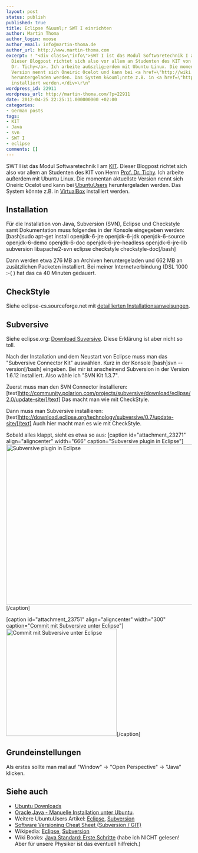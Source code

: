 ```yaml
---
layout: post
status: publish
published: true
title: Eclipse f&uuml;r SWT I einrichten
author: Martin Thoma
author_login: moose
author_email: info@martin-thoma.de
author_url: http://www.martin-thoma.com
excerpt: ! "<div class=\"info\">SWT I ist das Modul Softwaretechnik I am <a href=\"http://de.wikipedia.org/wiki/Karlsruher_Institut_f%C3%BCr_Technologie\">KIT</a>.
  Dieser Blogpost richtet sich also vor allem an Studenten des KIT von Herrn <a href=\"http://www.ipd.uka.de/Tichy/people.php?id=15\">Prof.
  Dr. Tichy</a>. Ich arbeite au&szlig;erdem mit Ubuntu Linux. Die momentan aktuellste
  Version nennt sich Oneiric Ocelot und kann bei <a href=\"http://wiki.ubuntuusers.de/Downloads/Oneiric_Ocelot\">UbuntuUsers</a>
  heruntergeladen werden. Das System k&ouml;nnte z.B. in <a href=\"http://wiki.ubuntuusers.de/VirtualBox\">VirtualBox</a>
  installiert werden.</div>\r\n"
wordpress_id: 22911
wordpress_url: http://martin-thoma.com/?p=22911
date: 2012-04-25 22:25:11.000000000 +02:00
categories:
- German posts
tags:
- KIT
- Java
- svn
- SWT I
- eclipse
comments: []
---
```

<div class="info">SWT I ist das Modul Softwaretechnik I am <a href="http://de.wikipedia.org/wiki/Karlsruher_Institut_f%C3%BCr_Technologie">KIT</a>. Dieser Blogpost richtet sich also vor allem an Studenten des KIT von Herrn <a href="http://www.ipd.uka.de/Tichy/people.php?id=15">Prof. Dr. Tichy</a>. Ich arbeite au&szlig;erdem mit Ubuntu Linux. Die momentan aktuellste Version nennt sich Oneiric Ocelot und kann bei <a href="http://wiki.ubuntuusers.de/Downloads/Oneiric_Ocelot">UbuntuUsers</a> heruntergeladen werden. Das System k&ouml;nnte z.B. in <a href="http://wiki.ubuntuusers.de/VirtualBox">VirtualBox</a> installiert werden.</div>
<a id="more"></a><a id="more-22911"></a>

<h2>Installation</h2>
F&uuml;r die Installation von Java, Subversion (SVN), Eclipse und Checkstyle samt Dokumentation muss folgendes in der Konsole eingegeben werden:
[bash]sudo apt-get install openjdk-6-jre openjdk-6-jdk openjdk-6-source openjdk-6-demo openjdk-6-doc openjdk-6-jre-headless openjdk-6-jre-lib subversion libapache2-svn eclipse checkstyle checkstyle-doc[/bash]

Dann werden etwa 276 MB an Archiven heruntergeladen und 662 MB an zus&auml;tzlichen Packeten installiert. Bei meiner Internetverbindung (DSL 1000 :-( ) hat das ca 40 Minuten gedauert.

<h2>CheckStyle</h2>
Siehe eclipse-cs.sourceforge.net mit <a href="http://eclipse-cs.sourceforge.net/downloads.html">detaillierten Installationsanweisungen</a>. 

<h2>Subversive</h2>
Siehe eclipse.org: <a href="http://www.eclipse.org/subversive/downloads.php#indigo_stable">Download Suversive</a>.
Diese Erkl&auml;rung ist aber nicht so toll.

Nach der Installation und dem Neustart von Eclipse muss man das "Subversive Connector Kit" ausw&auml;hlen. Kurz in der Konsole [bash]svn --version[/bash] eingeben. Bei mir ist anscheinend Subversion in der Version 1.6.12 installiert. Also w&auml;hle ich "SVN Kit 1.3.7".

Zuerst muss man den SVN Connector installieren:
[text]http://community.polarion.com/projects/subversive/download/eclipse/2.0/update-site/[/text]
Das macht man wie mit CheckStyle.

Dann muss man Subversive installieren:
[text]http://download.eclipse.org/technology/subversive/0.7/update-site/[/text]
Auch hier macht man es wie mit CheckStyle.

Sobald alles klappt, sieht es etwa so aus:
[caption id="attachment_23271" align="aligncenter" width="666" caption="Subversive plugin in Eclipse"]<a href="http://martin-thoma.com/wp-content/uploads/2012/04/eclipse-subversive.png"><img src="http://martin-thoma.com/wp-content/uploads/2012/04/eclipse-subversive.png" alt="Subversive plugin in Eclipse" title="Subversive plugin in Eclipse" width="666" height="434" class="size-full wp-image-23271" /></a>[/caption]

[caption id="attachment_23751" align="aligncenter" width="300" caption="Commit mit Subversive unter Eclipse"]<a href="http://martin-thoma.com/wp-content/uploads/2012/04/subversive.png"><img src="http://martin-thoma.com/wp-content/uploads/2012/04/subversive-300x290.png" alt="Commit mit Subversive unter Eclipse" title="Commit mit Subversive unter Eclipse" width="300" height="290" class="size-medium wp-image-23751" /></a>[/caption]

<h2>Grundeinstellungen</h2>
Als erstes sollte man mal auf "Window" -> "Open Perspective" -> "Java" klicken.

<h2>Siehe auch</h2>
<ul>
  <li><a href="http://wiki.ubuntuusers.de/Downloads">Ubuntu Downloads</a></li>
  <li><a href="http://wiki.ubuntuusers.de/Java/Installation/Oracle_Java">Oracle Java - Manuelle Installation unter Ubuntu</a>.</li>
  <li>Weitere UbuntuUsers Artikel: <a href="http://wiki.ubuntuusers.de/Eclipse">Eclipse</a>, <a href="http://wiki.ubuntuusers.de/Subversion">Subversion</a></li>
  <li><a href="http://martin-thoma.com/software-versioning-cheat-sheet/" title="Software Versioning Cheat Sheet">Software Versioning Cheat Sheet (Subversion / GIT)</a></li>
  <li>Wikipedia: <a href="http://de.wikipedia.org/wiki/Eclipse_(IDE)">Eclipse</a>, <a href="http://de.wikipedia.org/wiki/Apache_Subversion">Subversion</a></li>
  <li>Wiki Books: <a href="http://de.wikibooks.org/wiki/Java_Standard:_Erste_Schritte">Java Standard: Erste Schritte</a> (habe ich NICHT gelesen! Aber f&uuml;r unsere Physiker ist das eventuell hilfreich.)</li>
</ul>
